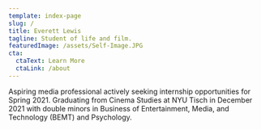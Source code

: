 ```yaml
---
template: index-page
slug: /
title: Everett Lewis
tagline: Student of life and film.
featuredImage: /assets/Self-Image.JPG
cta:
  ctaText: Learn More
  ctaLink: /about
---
```

Aspiring media professional actively seeking internship opportunities for Spring 2021. Graduating from Cinema Studies at NYU Tisch in December 2021 with double minors in Business of Entertainment, Media, and Technology (BEMT) and Psychology.